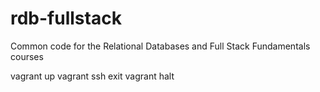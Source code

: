 rdb-fullstack
=============

Common code for the Relational Databases and Full Stack Fundamentals courses

vagrant up
vagrant ssh
exit
vagrant halt
